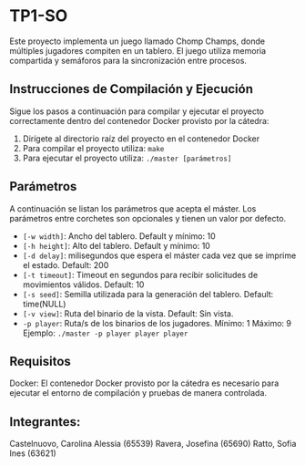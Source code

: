 # TP1-SO
Este proyecto implementa un juego llamado Chomp Champs, donde múltiples jugadores compiten en un tablero. El juego utiliza memoria compartida y semáforos para la sincronización entre procesos.

## Instrucciones de Compilación y Ejecución
Sigue los pasos a continuación para compilar y ejecutar el proyecto correctamente dentro del contenedor Docker provisto por la cátedra:

1. Dirígete al directorio raíz del proyecto en el contenedor Docker
2. Para compilar el proyecto utiliza:
`make`
3. Para ejecutar el proyecto utiliza:
`./master [parámetros]`

## Parámetros
A continuación se listan los parámetros que acepta el máster. Los parámetros entre corchetes son opcionales y tienen un valor por defecto.
- `[-w width]`: Ancho del tablero. Default y mínimo: 10
- `[-h height]`: Alto del tablero. Default y mínimo: 10
- `[-d delay]`: milisegundos que espera el máster cada vez que se imprime el estado. Default: 200
- `[-t timeout]`: Timeout en segundos para recibir solicitudes de movimientos válidos. Default: 10
- `[-s seed]`: Semilla utilizada para la generación del tablero. Default: time(NULL)
- `[-v view]`: Ruta del binario de la vista. Default: Sin vista.
- `-p player`: Ruta/s de los binarios de los jugadores. Mínimo: 1 Máximo: 9
    Ejemplo:
    `./master -p player player player`

## Requisitos
Docker: El contenedor Docker provisto por la cátedra es necesario para ejecutar el entorno de compilación y pruebas de manera controlada.

## Integrantes:
Castelnuovo, Carolina Alessia (65539)
Ravera, Josefina (65690)
Ratto, Sofia Ines (63621)